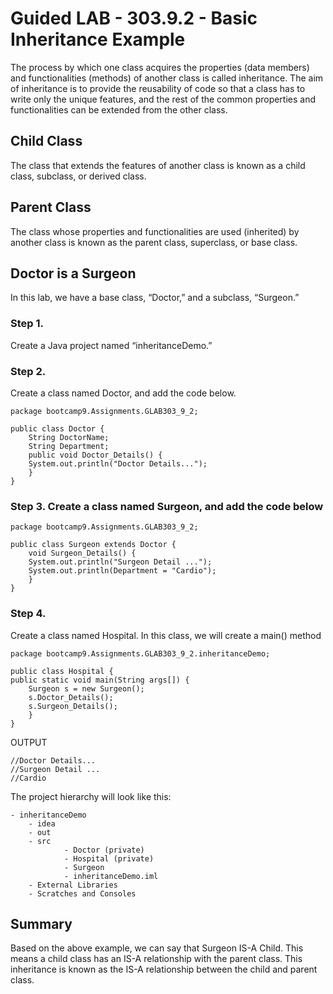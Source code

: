 # Guided LAB - 303.9.2 - Basic Inheritance Example

The process by which one class acquires the properties (data members) and functionalities (methods) of another class is called inheritance. The aim of inheritance is to provide the reusability of code so that a class has to write only the unique features, and the rest of the common properties and functionalities can be extended from the other class.

## Child Class
The class that extends the features of another class is known as a child class, subclass, or derived class.
## Parent Class
The class whose properties and functionalities are used (inherited) by another class is known as the parent class, superclass, or base class.
## Doctor is a Surgeon
In this lab, we have a base class, “Doctor,” and a subclass, “Surgeon.”
### Step 1. 
Create a Java project named “inheritanceDemo.”
### Step 2. 
Create a class named Doctor, and add the code below.

    package bootcamp9.Assignments.GLAB303_9_2;

    public class Doctor {
        String DoctorName;
        String Department;
        public void Doctor_Details() {
        System.out.println("Doctor Details...");
        }
    }

### Step 3. Create a class named Surgeon, and add the code below

    package bootcamp9.Assignments.GLAB303_9_2;

    public class Surgeon extends Doctor {
        void Surgeon_Details() {
        System.out.println("Surgeon Detail ...");
        System.out.println(Department = "Cardio");
        }
    }

### Step 4. 
Create a class named Hospital. In this class, we will create a main() method

    package bootcamp9.Assignments.GLAB303_9_2.inheritanceDemo;

    public class Hospital {
    public static void main(String args[]) {
        Surgeon s = new Surgeon();
        s.Doctor_Details();
        s.Surgeon_Details();
        }
    }
    
OUTPUT

    //Doctor Details...
    //Surgeon Detail ...
    //Cardio

The project hierarchy will look like this:

    - inheritanceDemo
        - idea
        - out
        - src
                - Doctor (private)
                - Hospital (private)
                - Surgeon
                - inheritanceDemo.iml
        - External Libraries
        - Scratches and Consoles

## Summary
Based on the above example, we can say that Surgeon IS-A Child. This means a child class has an IS-A relationship with the parent class. This inheritance is known as the IS-A relationship between the child and parent class.
